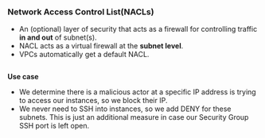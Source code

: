 ### Network Access Control List(NACLs)

* An (optional) layer of security that acts as a firewall for controlling traffic **in and out** of subnet(s).
* NACL acts as a virtual firewall at the **subnet level**.
* VPCs automatically get a default NACL.

<img src="../images/nacl/nacl-dashboard.png" alt="">

**Use case**

* We determine there is a malicious actor at a specific IP address is trying to access our instances, so we block their IP.
* We never need to SSH into instances, so we add DENY for these subnets. This is just an additional measure in case our Security Group SSH port is left open.

<img src="../images/nacl/nacl-use-case.png" alt="">
